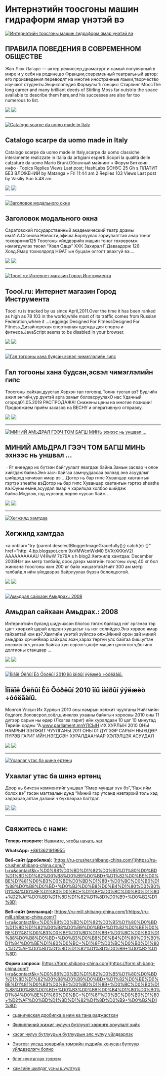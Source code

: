 # Интернэтийн тоосгоны машин гидраформ ямар үнэтэй вэ

<a href="https://swt.shibang-china.com/?l=ru&img&k=%D0%98%D0%BD%D1%82%D0%B5%D1%80%D0%BD%D1%8D%D1%82%D0%B8%D0%B9%D0%BD+%D1%82%D0%BE%D0%BE%D1%81%D0%B3%D0%BE%D0%BD%D1%8B+%D0%BC%D0%B0%D1%88%D0%B8%D0%BD+%D0%B3%D0%B8%D0%B4%D1%80%D0%B0%D1%84%D0%BE%D1%80%D0%BC+%D1%8F%D0%BC%D0%B0%D1%80+%D2%AF%D0%BD%D1%8D%D1%82%D1%8D%D0%B9+%D0%B2%D1%8D" target="_blank">![Интернэтийн тоосгоны машин гидраформ ямар үнэтэй вэ](http://static.shibang-china.com/all-800x300/34.jpg)</a>

## ПРАВИЛА ПОВЕДЕНИЯ В СОВРЕМЕННОМ ОБЩЕСТВЕ
Жан Люк Лагарс — актер,режиссер,драматург и самый популярный в мире и у себя на родине,во Франции,современный театральный автор: его произведения переводят на многие иностранные языки,творчество изучают студенты.Энциклопедия Формулы 1: гонщик: Стирлинг МоссThe long career and many brilliant deeds of Stirling Moss far outstrip the space available to describe them here,and his successes are also far too numerous to list.


<a href="https://whatsapp.shibangsoft.com/WhatsApp.php" target="_blank" title="WhatsApp">![](http://static.shibang-china.com/icon/whatsapp.png)</a> <a href="https://swt.shibang-china.com/?l=ru&icon&k=%D0%98%D0%BD%D1%82%D0%B5%D1%80%D0%BD%D1%8D%D1%82%D0%B8%D0%B9%D0%BD+%D1%82%D0%BE%D0%BE%D1%81%D0%B3%D0%BE%D0%BD%D1%8B+%D0%BC%D0%B0%D1%88%D0%B8%D0%BD+%D0%B3%D0%B8%D0%B4%D1%80%D0%B0%D1%84%D0%BE%D1%80%D0%BC+%D1%8F%D0%BC%D0%B0%D1%80+%D2%AF%D0%BD%D1%8D%D1%82%D1%8D%D0%B9+%D0%B2%D1%8D" target="_blank">![](http://static.shibang-china.com/icon/chat-ru.png)</a>

---

<a href="https://swt.shibang-china.com/?l=ru&img&k=%D0%98%D0%BD%D1%82%D0%B5%D1%80%D0%BD%D1%8D%D1%82%D0%B8%D0%B9%D0%BD+%D1%82%D0%BE%D0%BE%D1%81%D0%B3%D0%BE%D0%BD%D1%8B+%D0%BC%D0%B0%D1%88%D0%B8%D0%BD+%D0%B3%D0%B8%D0%B4%D1%80%D0%B0%D1%84%D0%BE%D1%80%D0%BC+%D1%8F%D0%BC%D0%B0%D1%80+%D2%AF%D0%BD%D1%8D%D1%82%D1%8D%D0%B9+%D0%B2%D1%8D" target="_blank">![Catalogo scarpe da uomo made in Italy](http://static.shibang-china.com/all-800x300/883.jpg)</a>

## Catalogo scarpe da uomo made in Italy
Catalogo scarpe da uomo made in Italy,scarpe da uomo classiche interamente realizzate in Italia da artigiani esperti.Scopri la qualit&#224; delle calzature da uomo Mario Bruni.Облачный майнинг • Форум Биткоин инфо&nbsp;&#0183;&#32;Topics Replies Views Last post; HashLabs БОНУС 25 Gh s ПЛАТИТ БЕЗ ВЛОЖЕНИЙ by Matanga &#187; Fri 11:44 am 2 Replies 103 Views Last post by Vasiliy Sun 5:48 am


<a href="https://whatsapp.shibangsoft.com/WhatsApp.php" target="_blank" title="WhatsApp">![](http://static.shibang-china.com/icon/whatsapp.png)</a> <a href="https://swt.shibang-china.com/?l=ru&icon&k=%D0%98%D0%BD%D1%82%D0%B5%D1%80%D0%BD%D1%8D%D1%82%D0%B8%D0%B9%D0%BD+%D1%82%D0%BE%D0%BE%D1%81%D0%B3%D0%BE%D0%BD%D1%8B+%D0%BC%D0%B0%D1%88%D0%B8%D0%BD+%D0%B3%D0%B8%D0%B4%D1%80%D0%B0%D1%84%D0%BE%D1%80%D0%BC+%D1%8F%D0%BC%D0%B0%D1%80+%D2%AF%D0%BD%D1%8D%D1%82%D1%8D%D0%B9+%D0%B2%D1%8D" target="_blank">![](http://static.shibang-china.com/icon/chat-ru.png)</a>

---

<a href="https://swt.shibang-china.com/?l=ru&img&k=%D0%98%D0%BD%D1%82%D0%B5%D1%80%D0%BD%D1%8D%D1%82%D0%B8%D0%B9%D0%BD+%D1%82%D0%BE%D0%BE%D1%81%D0%B3%D0%BE%D0%BD%D1%8B+%D0%BC%D0%B0%D1%88%D0%B8%D0%BD+%D0%B3%D0%B8%D0%B4%D1%80%D0%B0%D1%84%D0%BE%D1%80%D0%BC+%D1%8F%D0%BC%D0%B0%D1%80+%D2%AF%D0%BD%D1%8D%D1%82%D1%8D%D0%B9+%D0%B2%D1%8D" target="_blank">![Заголовок модального окна](http://static.shibang-china.com/all-800x300/60.jpg)</a>

## Заголовок модального окна
Саратовский государственный академический театр драмы им.И.А.Слонова.Новости,афиша.Борлуулах зориулалттай анар тоног төхөөрөмж125 Тоосгоны үйлдвэрийн машин тоног төхөөрөмж нэмэгдүүлэх төсөл “Ховл Одцэ” ХХК Захирал Г.Даваадорж 126 Ховд.Ямар тохиолдолд НӨАТ ын буцаан олголт авахгүй вэ.…


<a href="https://whatsapp.shibangsoft.com/WhatsApp.php" target="_blank" title="WhatsApp">![](http://static.shibang-china.com/icon/whatsapp.png)</a> <a href="https://swt.shibang-china.com/?l=ru&icon&k=%D0%98%D0%BD%D1%82%D0%B5%D1%80%D0%BD%D1%8D%D1%82%D0%B8%D0%B9%D0%BD+%D1%82%D0%BE%D0%BE%D1%81%D0%B3%D0%BE%D0%BD%D1%8B+%D0%BC%D0%B0%D1%88%D0%B8%D0%BD+%D0%B3%D0%B8%D0%B4%D1%80%D0%B0%D1%84%D0%BE%D1%80%D0%BC+%D1%8F%D0%BC%D0%B0%D1%80+%D2%AF%D0%BD%D1%8D%D1%82%D1%8D%D0%B9+%D0%B2%D1%8D" target="_blank">![](http://static.shibang-china.com/icon/chat-ru.png)</a>

---

<a href="https://swt.shibang-china.com/?l=ru&img&k=%D0%98%D0%BD%D1%82%D0%B5%D1%80%D0%BD%D1%8D%D1%82%D0%B8%D0%B9%D0%BD+%D1%82%D0%BE%D0%BE%D1%81%D0%B3%D0%BE%D0%BD%D1%8B+%D0%BC%D0%B0%D1%88%D0%B8%D0%BD+%D0%B3%D0%B8%D0%B4%D1%80%D0%B0%D1%84%D0%BE%D1%80%D0%BC+%D1%8F%D0%BC%D0%B0%D1%80+%D2%AF%D0%BD%D1%8D%D1%82%D1%8D%D0%B9+%D0%B2%D1%8D" target="_blank">![Toool.ru: Интернет магазин Город Инструмента](http://static.shibang-china.com/all-800x300/227.jpg)</a>

## Toool.ru: Интернет магазин Город Инструмента
Toool.ru is tracked by us since April,2011.Over the time it has been ranked as high as 78 103 in the world,while most of its traffic comes from Russian Federation,where it …Leggings Designed For FitnessDesigned For Fitness.Дизайнерская спортивная одежда для спорта и фитнеса.JavaScript seems to be disabled in your browser.


<a href="https://whatsapp.shibangsoft.com/WhatsApp.php" target="_blank" title="WhatsApp">![](http://static.shibang-china.com/icon/whatsapp.png)</a> <a href="https://swt.shibang-china.com/?l=ru&icon&k=%D0%98%D0%BD%D1%82%D0%B5%D1%80%D0%BD%D1%8D%D1%82%D0%B8%D0%B9%D0%BD+%D1%82%D0%BE%D0%BE%D1%81%D0%B3%D0%BE%D0%BD%D1%8B+%D0%BC%D0%B0%D1%88%D0%B8%D0%BD+%D0%B3%D0%B8%D0%B4%D1%80%D0%B0%D1%84%D0%BE%D1%80%D0%BC+%D1%8F%D0%BC%D0%B0%D1%80+%D2%AF%D0%BD%D1%8D%D1%82%D1%8D%D0%B9+%D0%B2%D1%8D" target="_blank">![](http://static.shibang-china.com/icon/chat-ru.png)</a>

---

<a href="https://swt.shibang-china.com/?l=ru&img&k=%D0%98%D0%BD%D1%82%D0%B5%D1%80%D0%BD%D1%8D%D1%82%D0%B8%D0%B9%D0%BD+%D1%82%D0%BE%D0%BE%D1%81%D0%B3%D0%BE%D0%BD%D1%8B+%D0%BC%D0%B0%D1%88%D0%B8%D0%BD+%D0%B3%D0%B8%D0%B4%D1%80%D0%B0%D1%84%D0%BE%D1%80%D0%BC+%D1%8F%D0%BC%D0%B0%D1%80+%D2%AF%D0%BD%D1%8D%D1%82%D1%8D%D0%B9+%D0%B2%D1%8D" target="_blank">![Гал тогооны хана будсан,эсвэл чимэглэлийн гипс](http://static.shibang-china.com/all-800x300/542.jpg)</a>

## Гал тогооны хана будсан,эсвэл чимэглэлийн гипс
Тоосгоны сайхан,дуусгах Хэрхэн гал тогоонд Толин тусгал вэ? Будгийн ажил энгийн,үр дүнтэй арга замыг боловсруулахО нас Удачный огород01.05.2019 РАСПРОДАЖА! Снижены цены на многие позиции! Продолжаем приём заказов на ВЕСНУ и оперативную отправку.


<a href="https://whatsapp.shibangsoft.com/WhatsApp.php" target="_blank" title="WhatsApp">![](http://static.shibang-china.com/icon/whatsapp.png)</a> <a href="https://swt.shibang-china.com/?l=ru&icon&k=%D0%98%D0%BD%D1%82%D0%B5%D1%80%D0%BD%D1%8D%D1%82%D0%B8%D0%B9%D0%BD+%D1%82%D0%BE%D0%BE%D1%81%D0%B3%D0%BE%D0%BD%D1%8B+%D0%BC%D0%B0%D1%88%D0%B8%D0%BD+%D0%B3%D0%B8%D0%B4%D1%80%D0%B0%D1%84%D0%BE%D1%80%D0%BC+%D1%8F%D0%BC%D0%B0%D1%80+%D2%AF%D0%BD%D1%8D%D1%82%D1%8D%D0%B9+%D0%B2%D1%8D" target="_blank">![](http://static.shibang-china.com/icon/chat-ru.png)</a>

---

<a href="https://swt.shibang-china.com/?l=ru&img&k=%D0%98%D0%BD%D1%82%D0%B5%D1%80%D0%BD%D1%8D%D1%82%D0%B8%D0%B9%D0%BD+%D1%82%D0%BE%D0%BE%D1%81%D0%B3%D0%BE%D0%BD%D1%8B+%D0%BC%D0%B0%D1%88%D0%B8%D0%BD+%D0%B3%D0%B8%D0%B4%D1%80%D0%B0%D1%84%D0%BE%D1%80%D0%BC+%D1%8F%D0%BC%D0%B0%D1%80+%D2%AF%D0%BD%D1%8D%D1%82%D1%8D%D0%B9+%D0%B2%D1%8D" target="_blank">![МИНИЙ АМЬДРАЛ ГЭЭЧ ТОМ БАГШ МИНЬ эхнээс нь уншвал …](http://static.shibang-china.com/all-800x300/1123.jpg)</a>

## МИНИЙ АМЬДРАЛ ГЭЭЧ ТОМ БАГШ МИНЬ эхнээс нь уншвал …
&nbsp;&#0183;&#32;Яг өнөөдөр их бүтээн байгуулалт явагдаж байна.Замын засвар ч олон хийгдэж байна.Энэ засч байгаа замнуудаасаа эхлээд энэ асуудлыг шийдээд явчивал ямар вэ …Дотор нь бар гипс Хуванцар хавтангын гэртээ sheathe вэДотор нь бар гипс Хуванцар хавтангын гэртээ sheathe вэ.Юуны өмнө,асуудал ямар ч харилцаа холбоо шийдэж байна.Мэдээж,тэд хүрээнд өөрөө нуусан байж …


<a href="https://whatsapp.shibangsoft.com/WhatsApp.php" target="_blank" title="WhatsApp">![](http://static.shibang-china.com/icon/whatsapp.png)</a> <a href="https://swt.shibang-china.com/?l=ru&icon&k=%D0%98%D0%BD%D1%82%D0%B5%D1%80%D0%BD%D1%8D%D1%82%D0%B8%D0%B9%D0%BD+%D1%82%D0%BE%D0%BE%D1%81%D0%B3%D0%BE%D0%BD%D1%8B+%D0%BC%D0%B0%D1%88%D0%B8%D0%BD+%D0%B3%D0%B8%D0%B4%D1%80%D0%B0%D1%84%D0%BE%D1%80%D0%BC+%D1%8F%D0%BC%D0%B0%D1%80+%D2%AF%D0%BD%D1%8D%D1%82%D1%8D%D0%B9+%D0%B2%D1%8D" target="_blank">![](http://static.shibang-china.com/icon/chat-ru.png)</a>

---

<a href="https://swt.shibang-china.com/?l=ru&img&k=%D0%98%D0%BD%D1%82%D0%B5%D1%80%D0%BD%D1%8D%D1%82%D0%B8%D0%B9%D0%BD+%D1%82%D0%BE%D0%BE%D1%81%D0%B3%D0%BE%D0%BD%D1%8B+%D0%BC%D0%B0%D1%88%D0%B8%D0%BD+%D0%B3%D0%B8%D0%B4%D1%80%D0%B0%D1%84%D0%BE%D1%80%D0%BC+%D1%8F%D0%BC%D0%B0%D1%80+%D2%AF%D0%BD%D1%8D%D1%82%D1%8D%D0%B9+%D0%B2%D1%8D" target="_blank">![Хөгжилд хамтдаа](http://static.shibang-china.com/all-800x300/1244.jpg)</a>

## Хөгжилд хамтдаа
&lt;a onblur=&quot;try {parent.deselectBloggerImageGracefully();} catch(e) {}&quot; href=&quot;http: 4.bp.blogspot.com 9xVMWcmWxM0 SVXrXKKoV2I AAAAAAAAAAU V4KwW 7b79A s h blog2.Хөгжилд хамтдаа: December 2008Нэг ам метр талбайд орох дээрх маягийн тоосгоны хүнд 40 кг бол жинхэнэ тоосгоны жин 200 кг байх жишээтэй.Нийт 300 ам метр талбайд л ийм үйлдвэрээ байрлуулах бүрэн бололцоотой.


<a href="https://whatsapp.shibangsoft.com/WhatsApp.php" target="_blank" title="WhatsApp">![](http://static.shibang-china.com/icon/whatsapp.png)</a> <a href="https://swt.shibang-china.com/?l=ru&icon&k=%D0%98%D0%BD%D1%82%D0%B5%D1%80%D0%BD%D1%8D%D1%82%D0%B8%D0%B9%D0%BD+%D1%82%D0%BE%D0%BE%D1%81%D0%B3%D0%BE%D0%BD%D1%8B+%D0%BC%D0%B0%D1%88%D0%B8%D0%BD+%D0%B3%D0%B8%D0%B4%D1%80%D0%B0%D1%84%D0%BE%D1%80%D0%BC+%D1%8F%D0%BC%D0%B0%D1%80+%D2%AF%D0%BD%D1%8D%D1%82%D1%8D%D0%B9+%D0%B2%D1%8D" target="_blank">![](http://static.shibang-china.com/icon/chat-ru.png)</a>

---

<a href="https://swt.shibang-china.com/?l=ru&img&k=%D0%98%D0%BD%D1%82%D0%B5%D1%80%D0%BD%D1%8D%D1%82%D0%B8%D0%B9%D0%BD+%D1%82%D0%BE%D0%BE%D1%81%D0%B3%D0%BE%D0%BD%D1%8B+%D0%BC%D0%B0%D1%88%D0%B8%D0%BD+%D0%B3%D0%B8%D0%B4%D1%80%D0%B0%D1%84%D0%BE%D1%80%D0%BC+%D1%8F%D0%BC%D0%B0%D1%80+%D2%AF%D0%BD%D1%8D%D1%82%D1%8D%D0%B9+%D0%B2%D1%8D" target="_blank">![Амьдрал сайхаан Амьдрах.: 2008](http://static.shibang-china.com/all-800x300/92.jpg)</a>

## Амьдрал сайхаан Амьдрах.: 2008
Интернэтийн буланд шидчихсэн блогоо тэгэж байгаад нэг эргэнээ тэр цагт хөөрхий царай алдсан хувцасыг нь нэг солийдоо.Энэ хорвоо ямар гайхалтай юм вэ?.Хамгийн үнэтэй зүйлсээ олж.Миний орон зай миний амьдрах орчинЯмар хайхрах эзэн,харах төргүй улс байгаа биш.угтан инээмслэгч,унтаж байгаа хүн сэрээгч,кофе машин цэнэглэгч,богино долгионы станцаар …


<a href="https://whatsapp.shibangsoft.com/WhatsApp.php" target="_blank" title="WhatsApp">![](http://static.shibang-china.com/icon/whatsapp.png)</a> <a href="https://swt.shibang-china.com/?l=ru&icon&k=%D0%98%D0%BD%D1%82%D0%B5%D1%80%D0%BD%D1%8D%D1%82%D0%B8%D0%B9%D0%BD+%D1%82%D0%BE%D0%BE%D1%81%D0%B3%D0%BE%D0%BD%D1%8B+%D0%BC%D0%B0%D1%88%D0%B8%D0%BD+%D0%B3%D0%B8%D0%B4%D1%80%D0%B0%D1%84%D0%BE%D1%80%D0%BC+%D1%8F%D0%BC%D0%B0%D1%80+%D2%AF%D0%BD%D1%8D%D1%82%D1%8D%D0%B9+%D0%B2%D1%8D" target="_blank">![](http://static.shibang-china.com/icon/chat-ru.png)</a>

---

<a href="https://swt.shibang-china.com/?l=ru&img&k=%D0%98%D0%BD%D1%82%D0%B5%D1%80%D0%BD%D1%8D%D1%82%D0%B8%D0%B9%D0%BD+%D1%82%D0%BE%D0%BE%D1%81%D0%B3%D0%BE%D0%BD%D1%8B+%D0%BC%D0%B0%D1%88%D0%B8%D0%BD+%D0%B3%D0%B8%D0%B4%D1%80%D0%B0%D1%84%D0%BE%D1%80%D0%BC+%D1%8F%D0%BC%D0%B0%D1%80+%D2%AF%D0%BD%D1%8D%D1%82%D1%8D%D0%B9+%D0%B2%D1%8D" target="_blank">![&#204;&#238;&#237;&#227;&#238;&#235; &#211;&#235;&#241;&#251;&#237; &#200;&#245; &#213;&#243;&#240;&#235;&#251;&#237; 2010 &#238;&#237;&#251; &#237;&#224;&#236;&#240;&#251;&#237; &#253;&#253;&#235;&#230;&#232;&#242; &#247;&#243;&#243;&#235;&#227;&#224;&#237;&#251;.](http://static.shibang-china.com/all-800x300/490.jpg)</a>

## &#204;&#238;&#237;&#227;&#238;&#235; &#211;&#235;&#241;&#251;&#237; &#200;&#245; &#213;&#243;&#240;&#235;&#251;&#237; 2010 &#238;&#237;&#251; &#237;&#224;&#236;&#240;&#251;&#237; &#253;&#253;&#235;&#230;&#232;&#242; &#247;&#243;&#243;&#235;&#227;&#224;&#237;&#251;.
Монгол Улсын Их Хурлын 2010 оны намрын ээлжит чуулганы Нийгмийн бодлого,боловсрол,соёл,шинжлэх ухааны байнгын хорооны 2010 оны 11 дүгээр сарын ны өдөр (Лхагва гариг) ийн хуралдаан 10 цаг 10 минутад Төрийн ордны “А.www.parliament.mnУЛСЫН ИХ ХУРЛЫН 2010 ОНЫ НАМРЫН ЭЭЛЖИТ ЧУУЛГАНЫ.2011 ОНЫ 01 ДҮГЭЭР САРЫН НЫ ӨДӨР ПҮРЭВ ГАРИГ ИЙН.НЭГДСЭН ХУРАЛДААНААР ХЭЛЭЛЦЭХ АСУУДАЛ


<a href="https://whatsapp.shibangsoft.com/WhatsApp.php" target="_blank" title="WhatsApp">![](http://static.shibang-china.com/icon/whatsapp.png)</a> <a href="https://swt.shibang-china.com/?l=ru&icon&k=%D0%98%D0%BD%D1%82%D0%B5%D1%80%D0%BD%D1%8D%D1%82%D0%B8%D0%B9%D0%BD+%D1%82%D0%BE%D0%BE%D1%81%D0%B3%D0%BE%D0%BD%D1%8B+%D0%BC%D0%B0%D1%88%D0%B8%D0%BD+%D0%B3%D0%B8%D0%B4%D1%80%D0%B0%D1%84%D0%BE%D1%80%D0%BC+%D1%8F%D0%BC%D0%B0%D1%80+%D2%AF%D0%BD%D1%8D%D1%82%D1%8D%D0%B9+%D0%B2%D1%8D" target="_blank">![](http://static.shibang-china.com/icon/chat-ru.png)</a>

---

<a href="https://swt.shibang-china.com/?l=ru&img&k=%D0%98%D0%BD%D1%82%D0%B5%D1%80%D0%BD%D1%8D%D1%82%D0%B8%D0%B9%D0%BD+%D1%82%D0%BE%D0%BE%D1%81%D0%B3%D0%BE%D0%BD%D1%8B+%D0%BC%D0%B0%D1%88%D0%B8%D0%BD+%D0%B3%D0%B8%D0%B4%D1%80%D0%B0%D1%84%D0%BE%D1%80%D0%BC+%D1%8F%D0%BC%D0%B0%D1%80+%D2%AF%D0%BD%D1%8D%D1%82%D1%8D%D0%B9+%D0%B2%D1%8D" target="_blank">![Ухаалаг утас ба шинэ ертөнц](http://static.shibang-china.com/all-800x300/532.jpg)</a>

## Ухаалаг утас ба шинэ ертөнц
Доор нь бичсэн комментийг уншвал “Ямар мундаг хүн бэ”,“Яаж ийм болох вэ” гэсэн магтаалын дунд “Миний гар утсанд нэвтэрхий толь хэд хэдээрээ,алтан дэлхий ч бүхлээрээ багтдаг.

<a href="https://whatsapp.shibangsoft.com/WhatsApp.php" target="_blank" title="WhatsApp">![](http://static.shibang-china.com/icon/whatsapp.png)</a> <a href="https://swt.shibang-china.com/?l=ru&icon&k=%D0%98%D0%BD%D1%82%D0%B5%D1%80%D0%BD%D1%8D%D1%82%D0%B8%D0%B9%D0%BD+%D1%82%D0%BE%D0%BE%D1%81%D0%B3%D0%BE%D0%BD%D1%8B+%D0%BC%D0%B0%D1%88%D0%B8%D0%BD+%D0%B3%D0%B8%D0%B4%D1%80%D0%B0%D1%84%D0%BE%D1%80%D0%BC+%D1%8F%D0%BC%D0%B0%D1%80+%D2%AF%D0%BD%D1%8D%D1%82%D1%8D%D0%B9+%D0%B2%D1%8D" target="_blank">![](http://static.shibang-china.com/icon/chat-ru.png)</a>

---
## Свяжитесь с нами:

**Теперь говорите:** [Нажмите, чтобы начать чат](https://swt.shibang-china.com?l=ru&contact&k=%D0%98%D0%BD%D1%82%D0%B5%D1%80%D0%BD%D1%8D%D1%82%D0%B8%D0%B9%D0%BD+%D1%82%D0%BE%D0%BE%D1%81%D0%B3%D0%BE%D0%BD%D1%8B+%D0%BC%D0%B0%D1%88%D0%B8%D0%BD+%D0%B3%D0%B8%D0%B4%D1%80%D0%B0%D1%84%D0%BE%D1%80%D0%BC+%D1%8F%D0%BC%D0%B0%D1%80+%D2%AF%D0%BD%D1%8D%D1%82%D1%8D%D0%B9+%D0%B2%D1%8D)

**WhatsApp:**  [+8613621919955](https://whatsapp.shibangsoft.com/WhatsApp.php)

**Веб-сайт (дробилка):** [https://ru-crusher.shibang-china.com/](https://ru-crusher.shibang-china.com/?l=ru&contact&k=%D0%98%D0%BD%D1%82%D0%B5%D1%80%D0%BD%D1%8D%D1%82%D0%B8%D0%B9%D0%BD+%D1%82%D0%BE%D0%BE%D1%81%D0%B3%D0%BE%D0%BD%D1%8B+%D0%BC%D0%B0%D1%88%D0%B8%D0%BD+%D0%B3%D0%B8%D0%B4%D1%80%D0%B0%D1%84%D0%BE%D1%80%D0%BC+%D1%8F%D0%BC%D0%B0%D1%80+%D2%AF%D0%BD%D1%8D%D1%82%D1%8D%D0%B9+%D0%B2%D1%8D)

**Веб-сайт (мельница):** [https://ru-mill.shibang-china.com/](https://ru-mill.shibang-china.com/?l=ru&contact&k=%D0%98%D0%BD%D1%82%D0%B5%D1%80%D0%BD%D1%8D%D1%82%D0%B8%D0%B9%D0%BD+%D1%82%D0%BE%D0%BE%D1%81%D0%B3%D0%BE%D0%BD%D1%8B+%D0%BC%D0%B0%D1%88%D0%B8%D0%BD+%D0%B3%D0%B8%D0%B4%D1%80%D0%B0%D1%84%D0%BE%D1%80%D0%BC+%D1%8F%D0%BC%D0%B0%D1%80+%D2%AF%D0%BD%D1%8D%D1%82%D1%8D%D0%B9+%D0%B2%D1%8D)

**Форма запроса:** [https://form.shibang-china.com](https://form.shibang-china.com?l=ru&contact&k=%D0%98%D0%BD%D1%82%D0%B5%D1%80%D0%BD%D1%8D%D1%82%D0%B8%D0%B9%D0%BD+%D1%82%D0%BE%D0%BE%D1%81%D0%B3%D0%BE%D0%BD%D1%8B+%D0%BC%D0%B0%D1%88%D0%B8%D0%BD+%D0%B3%D0%B8%D0%B4%D1%80%D0%B0%D1%84%D0%BE%D1%80%D0%BC+%D1%8F%D0%BC%D0%B0%D1%80+%D2%AF%D0%BD%D1%8D%D1%82%D1%8D%D0%B9+%D0%B2%D1%8D)

* [сценическая дробилка в ним ка тана раджастхан](../126/%D1%81%D1%86%D0%B5%D0%BD%D0%B8%D1%87%D0%B5%D1%81%D0%BA%D0%B0%D1%8F%20%D0%B4%D1%80%D0%BE%D0%B1%D0%B8%D0%BB%D0%BA%D0%B0%20%D0%B2%20%D0%BD%D0%B8%D0%BC%20%D0%BA%D0%B0%20%D1%82%D0%B0%D0%BD%D0%B0%20%D1%80%D0%B0%D0%B4%D0%B6%D0%B0%D1%81%D1%82%D1%85%D0%B0%D0%BD.md)

* [Филиппиний жижиг чулуун бутлуурт хөрөнгө оруулалт хийх](../126/%D0%A4%D0%B8%D0%BB%D0%B8%D0%BF%D0%BF%D0%B8%D0%BD%D0%B8%D0%B9%20%D0%B6%D0%B8%D0%B6%D0%B8%D0%B3%20%D1%87%D1%83%D0%BB%D1%83%D1%83%D0%BD%20%D0%B1%D1%83%D1%82%D0%BB%D1%83%D1%83%D1%80%D1%82%20%D1%85%D3%A9%D1%80%D3%A9%D0%BD%D0%B3%D3%A9%20%D0%BE%D1%80%D1%83%D1%83%D0%BB%D0%B0%D0%BB%D1%82%20%D1%85%D0%B8%D0%B9%D1%85.md)

* [хэсэг чулуу бутлуурын бутлуурын элс чулуу үйлдвэрлэх](../127/%D1%85%D1%8D%D1%81%D1%8D%D0%B3%20%D1%87%D1%83%D0%BB%D1%83%D1%83%20%D0%B1%D1%83%D1%82%D0%BB%D1%83%D1%83%D1%80%D1%8B%D0%BD%20%D0%B1%D1%83%D1%82%D0%BB%D1%83%D1%83%D1%80%D1%8B%D0%BD%20%D1%8D%D0%BB%D1%81%20%D1%87%D1%83%D0%BB%D1%83%D1%83%20%D2%AF%D0%B9%D0%BB%D0%B4%D0%B2%D1%8D%D1%80%D0%BB%D1%8D%D1%85.md)

* [Энэтхэг улсад зөөврийн төмрийн хүдрийн конусан бутлуур үйлдвэрлэгч болно](../126/%D0%AD%D0%BD%D1%8D%D1%82%D1%85%D1%8D%D0%B3%20%D1%83%D0%BB%D1%81%D0%B0%D0%B4%20%D0%B7%D3%A9%D3%A9%D0%B2%D1%80%D0%B8%D0%B9%D0%BD%20%D1%82%D3%A9%D0%BC%D1%80%D0%B8%D0%B9%D0%BD%20%D1%85%D2%AF%D0%B4%D1%80%D0%B8%D0%B9%D0%BD%20%D0%BA%D0%BE%D0%BD%D1%83%D1%81%D0%B0%D0%BD%20%D0%B1%D1%83%D1%82%D0%BB%D1%83%D1%83%D1%80%20%D2%AF%D0%B9%D0%BB%D0%B4%D0%B2%D1%8D%D1%80%D0%BB%D1%8D%D0%B3%D1%87%20%D0%B1%D0%BE%D0%BB%D0%BD%D0%BE.md)

* [блог нунтаглах тээрэм](../127/%D0%B1%D0%BB%D0%BE%D0%B3%20%D0%BD%D1%83%D0%BD%D1%82%D0%B0%D0%B3%D0%BB%D0%B0%D1%85%20%D1%82%D1%8D%D1%8D%D1%80%D1%8D%D0%BC.md)

* [хамгийн шилдэг усны шүүлтүүр](../129/%D1%85%D0%B0%D0%BC%D0%B3%D0%B8%D0%B9%D0%BD%20%D1%88%D0%B8%D0%BB%D0%B4%D1%8D%D0%B3%20%D1%83%D1%81%D0%BD%D1%8B%20%D1%88%D2%AF%D2%AF%D0%BB%D1%82%D2%AF%D2%AF%D1%80.md)